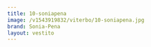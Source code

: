 ```yaml
---
title: 10-soniapena
image: /v1543919832/viterbo/10-soniapena.jpg
brand: Sonia-Pena
layout: vestito
---
```

